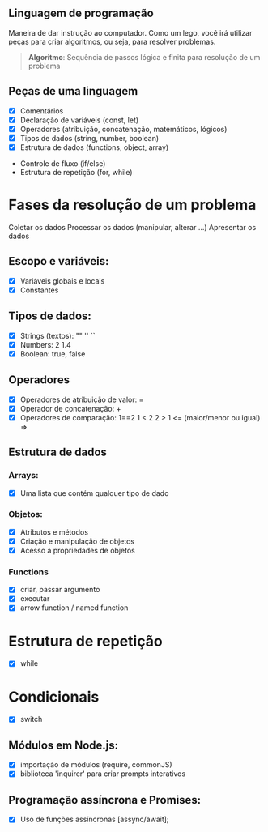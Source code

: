 ## Linguagem de programação

Maneira de dar instrução ao computador.
Como um lego, você irá utilizar peças para criar algoritmos, ou seja, para resolver problemas.

> **Algoritmo**: Sequência de passos lógica e finita para resolução de um problema

## Peças de uma linguagem

- [x] Comentários
- [x] Declaração de variáveis (const, let)
- [x] Operadores (atribuição, concatenação, matemáticos, lógicos)
- [x] Tipos de dados (string, number, boolean)
- [x] Estrutura de dados (functions, object, array)
- Controle de fluxo (if/else)
- Estrutura de repetição (for, while)

# Fases da resolução de um problema

Coletar os dados
Processar os dados (manipular, alterar ...)
Apresentar os dados

## Escopo e variáveis:

- [x] Variáveis globais e locais
- [x] Constantes

## Tipos de dados:

- [x] Strings (textos): "" '' ``
- [x] Numbers: 2 1.4
- [x] Boolean: true, false

## Operadores

- [x] Operadores de atribuição de valor: = 
- [x] Operador de concatenação: + 
- [x] Operadores de comparação: 1==2    1 < 2   2 > 1   <= (maior/menor ou igual) =>

## Estrutura de dados

### Arrays:

- [x] Uma lista que contém qualquer tipo de dado

### Objetos:

- [x] Atributos e métodos
- [x] Criação e manipulação de objetos
- [x] Acesso a propriedades de objetos

### Functions

- [x] criar, passar argumento
- [x] executar
- [x] arrow function / named function

# Estrutura de repetição

- [x] while


# Condicionais

- [x] switch

## Módulos em Node.js:

- [x] importação de módulos (require, commonJS)
- [x] biblioteca 'inquirer' para criar prompts interativos

## Programação assíncrona e Promises:

- [x] Uso de funções assíncronas [assync/await];